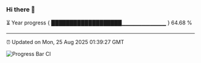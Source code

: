 ### Hi there 👋

⏳ Year progress { ███████████████████▁▁▁▁▁▁▁▁▁▁▁ } 64.68 %

---

⏰ Updated on Mon, 25 Aug 2025 01:39:27 GMT

![Progress Bar CI](https://github.com/liununu/liununu/workflows/Progress%20Bar%20CI/badge.svg)
